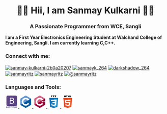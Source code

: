 <h1 align="center">👩‍💻 Hii, I am Sanmay Kulkarni 👩‍💻</h1>
<h3 align="center">A Passionate Programmer from WCE, Sangli</h3>

**I am a First Year Electronics Engineering Student at Walchand College of Engineering, Sangli. I am currently learning C,C++.**

<h3 align="left">Connect with me:</h3>
<p align="left">
<a href="https://linkedin.com/in/sanmay-kulkarni-2b0a20207" target="blank"><img align="center" src="https://raw.githubusercontent.com/rahuldkjain/github-profile-readme-generator/master/src/images/icons/Social/linked-in-alt.svg" alt="sanmay-kulkarni-2b0a20207" height="30" width="40" /></a>
<a href="https://instagram.com/sanmayk_264" target="blank"><img align="center" src="https://raw.githubusercontent.com/rahuldkjain/github-profile-readme-generator/master/src/images/icons/Social/instagram.svg" alt="sanmayk_264" height="30" width="40" /></a>
<a href="https://www.codechef.com/users/darkshadow_264" target="blank"><img align="center" src="https://cdn.jsdelivr.net/npm/simple-icons@3.1.0/icons/codechef.svg" alt="darkshadow_264" height="30" width="40" /></a>
<a href="https://www.hackerrank.com/sanmayritz" target="blank"><img align="center" src="https://raw.githubusercontent.com/rahuldkjain/github-profile-readme-generator/master/src/images/icons/Social/hackerrank.svg" alt="sanmayritz" height="30" width="40" /></a>
<a href="https://codeforces.com/profile/sanmayritz" target="blank"><img align="center" src="https://cdn.jsdelivr.net/npm/simple-icons@3.0.1/icons/codeforces.svg" alt="sanmayritz" height="30" width="40" /></a>
<a href="https://www.hackerearth.com/@sanmayritz" target="blank"><img align="center" src="https://raw.githubusercontent.com/rahuldkjain/github-profile-readme-generator/master/src/images/icons/Social/hackerearth.svg" alt="@sanmayritz" height="30" width="40" /></a>
</p>

<h3 align="left">Languages and Tools:</h3>
<p align="left"> <a href="https://getbootstrap.com" target="_blank"> <img src="https://raw.githubusercontent.com/devicons/devicon/master/icons/bootstrap/bootstrap-plain-wordmark.svg" alt="bootstrap" width="40" height="40"/> </a> <a href="https://www.cprogramming.com/" target="_blank"> <img src="https://raw.githubusercontent.com/devicons/devicon/master/icons/c/c-original.svg" alt="c" width="40" height="40"/> </a> <a href="https://www.w3schools.com/cpp/" target="_blank"> <img src="https://raw.githubusercontent.com/devicons/devicon/master/icons/cplusplus/cplusplus-original.svg" alt="cplusplus" width="40" height="40"/> </a> <a href="https://www.w3schools.com/css/" target="_blank"> <img src="https://raw.githubusercontent.com/devicons/devicon/master/icons/css3/css3-original-wordmark.svg" alt="css3" width="40" height="40"/> </a> <a href="https://www.w3.org/html/" target="_blank"> <img src="https://raw.githubusercontent.com/devicons/devicon/master/icons/html5/html5-original-wordmark.svg" alt="html5" width="40" height="40"/> </a> </p>
